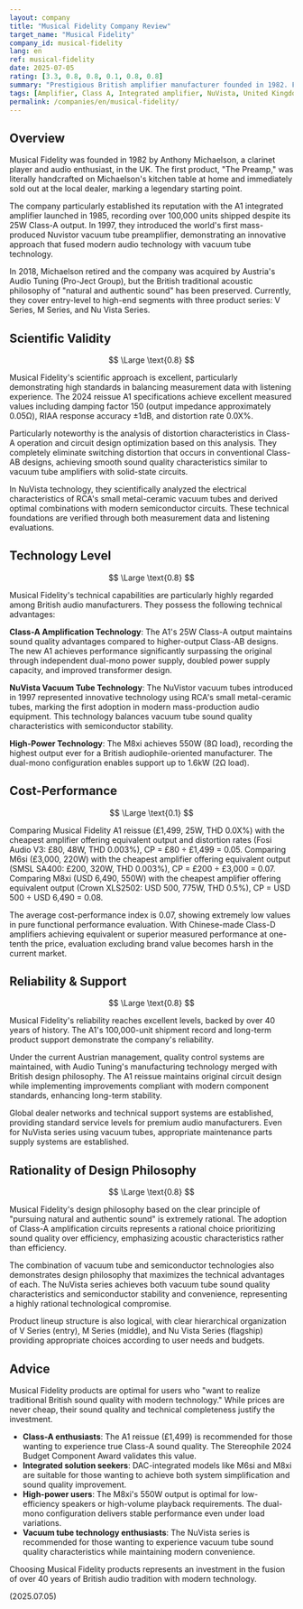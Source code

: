 ```yaml
---
layout: company
title: "Musical Fidelity Company Review"
target_name: "Musical Fidelity"
company_id: musical-fidelity
lang: en
ref: musical-fidelity
date: 2025-07-05
rating: [3.3, 0.8, 0.8, 0.1, 0.8, 0.8]
summary: "Prestigious British amplifier manufacturer founded in 1982. From founder Anthony Michaelson's first handcrafted product on his kitchen table to the 100,000-unit shipment of the A1 and revolutionary NuVista vacuum tube technology, the company has carved its name in the industry. Acquired by Austria's Audio Tuning in 2018, but maintains the British tradition of 'natural and authentic sound.' Currently offers a comprehensive lineup from entry to flagship models, led by the A1 reissue that won Stereophile's 2024 Budget Component Award."
tags: [Amplifier, Class A, Integrated amplifier, NuVista, United Kingdom, Vacuum Tube]
permalink: /companies/en/musical-fidelity/
---
```

## Overview

Musical Fidelity was founded in 1982 by Anthony Michaelson, a clarinet player and audio enthusiast, in the UK. The first product, "The Preamp," was literally handcrafted on Michaelson's kitchen table at home and immediately sold out at the local dealer, marking a legendary starting point.

The company particularly established its reputation with the A1 integrated amplifier launched in 1985, recording over 100,000 units shipped despite its 25W Class-A output. In 1997, they introduced the world's first mass-produced Nuvistor vacuum tube preamplifier, demonstrating an innovative approach that fused modern audio technology with vacuum tube technology.

In 2018, Michaelson retired and the company was acquired by Austria's Audio Tuning (Pro-Ject Group), but the British traditional acoustic philosophy of "natural and authentic sound" has been preserved. Currently, they cover entry-level to high-end segments with three product series: V Series, M Series, and Nu Vista Series.

## Scientific Validity

$$ \Large \text{0.8} $$

Musical Fidelity's scientific approach is excellent, particularly demonstrating high standards in balancing measurement data with listening experience. The 2024 reissue A1 specifications achieve excellent measured values including damping factor 150 (output impedance approximately 0.05Ω), RIAA response accuracy ±1dB, and distortion rate 0.0X%.

Particularly noteworthy is the analysis of distortion characteristics in Class-A operation and circuit design optimization based on this analysis. They completely eliminate switching distortion that occurs in conventional Class-AB designs, achieving smooth sound quality characteristics similar to vacuum tube amplifiers with solid-state circuits.

In NuVista technology, they scientifically analyzed the electrical characteristics of RCA's small metal-ceramic vacuum tubes and derived optimal combinations with modern semiconductor circuits. These technical foundations are verified through both measurement data and listening evaluations.

## Technology Level

$$ \Large \text{0.8} $$

Musical Fidelity's technical capabilities are particularly highly regarded among British audio manufacturers. They possess the following technical advantages:

**Class-A Amplification Technology**: The A1's 25W Class-A output maintains sound quality advantages compared to higher-output Class-AB designs. The new A1 achieves performance significantly surpassing the original through independent dual-mono power supply, doubled power supply capacity, and improved transformer design.

**NuVista Vacuum Tube Technology**: The NuVistor vacuum tubes introduced in 1997 represented innovative technology using RCA's small metal-ceramic tubes, marking the first adoption in modern mass-production audio equipment. This technology balances vacuum tube sound quality characteristics with semiconductor stability.

**High-Power Technology**: The M8xi achieves 550W (8Ω load), recording the highest output ever for a British audiophile-oriented manufacturer. The dual-mono configuration enables support up to 1.6kW (2Ω load).

## Cost-Performance

$$ \Large \text{0.1} $$

Comparing Musical Fidelity A1 reissue (£1,499, 25W, THD 0.0X%) with the cheapest amplifier offering equivalent output and distortion rates (Fosi Audio V3: £80, 48W, THD 0.003%), CP = £80 ÷ £1,499 = 0.05. Comparing M6si (£3,000, 220W) with the cheapest amplifier offering equivalent output (SMSL SA400: £200, 320W, THD 0.003%), CP = £200 ÷ £3,000 = 0.07. Comparing M8xi (USD 6,490, 550W) with the cheapest amplifier offering equivalent output (Crown XLS2502: USD 500, 775W, THD 0.5%), CP = USD 500 ÷ USD 6,490 = 0.08.

The average cost-performance index is 0.07, showing extremely low values in pure functional performance evaluation. With Chinese-made Class-D amplifiers achieving equivalent or superior measured performance at one-tenth the price, evaluation excluding brand value becomes harsh in the current market.

## Reliability & Support

$$ \Large \text{0.8} $$

Musical Fidelity's reliability reaches excellent levels, backed by over 40 years of history. The A1's 100,000-unit shipment record and long-term product support demonstrate the company's reliability.

Under the current Austrian management, quality control systems are maintained, with Audio Tuning's manufacturing technology merged with British design philosophy. The A1 reissue maintains original circuit design while implementing improvements compliant with modern component standards, enhancing long-term stability.

Global dealer networks and technical support systems are established, providing standard service levels for premium audio manufacturers. Even for NuVista series using vacuum tubes, appropriate maintenance parts supply systems are established.

## Rationality of Design Philosophy

$$ \Large \text{0.8} $$

Musical Fidelity's design philosophy based on the clear principle of "pursuing natural and authentic sound" is extremely rational. The adoption of Class-A amplification circuits represents a rational choice prioritizing sound quality over efficiency, emphasizing acoustic characteristics rather than efficiency.

The combination of vacuum tube and semiconductor technologies also demonstrates design philosophy that maximizes the technical advantages of each. The NuVista series achieves both vacuum tube sound quality characteristics and semiconductor stability and convenience, representing a highly rational technological compromise.

Product lineup structure is also logical, with clear hierarchical organization of V Series (entry), M Series (middle), and Nu Vista Series (flagship) providing appropriate choices according to user needs and budgets.

## Advice

Musical Fidelity products are optimal for users who "want to realize traditional British sound quality with modern technology." While prices are never cheap, their sound quality and technical completeness justify the investment.

- **Class-A enthusiasts**: The A1 reissue (£1,499) is recommended for those wanting to experience true Class-A sound quality. The Stereophile 2024 Budget Component Award validates this value.
- **Integrated solution seekers**: DAC-integrated models like M6si and M8xi are suitable for those wanting to achieve both system simplification and sound quality improvement.
- **High-power users**: The M8xi's 550W output is optimal for low-efficiency speakers or high-volume playback requirements. The dual-mono configuration delivers stable performance even under load variations.
- **Vacuum tube technology enthusiasts**: The NuVista series is recommended for those wanting to experience vacuum tube sound quality characteristics while maintaining modern convenience.

Choosing Musical Fidelity products represents an investment in the fusion of over 40 years of British audio tradition with modern technology.

(2025.07.05)